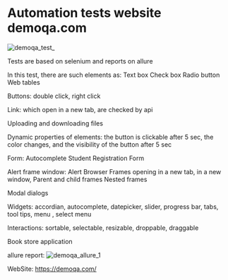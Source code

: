 # Automation tests website demoqa.com

![demoqa_test_](https://user-images.githubusercontent.com/110237352/195880036-7bda9612-43d9-42c8-b01c-53982e7a3171.gif)


Tests are based on selenium and reports on allure
 
In this test, there are such elements as: 
Text box Check box Radio button Web tables

Buttons: double click, right click

Link: which open in a new tab, are checked by api

Uploading and downloading files

Dynamic properties of elements: the button is clickable after 5 sec, the color changes, and the visibility of the button after 5 sec

Form: Autocomplete Student Registration Form

Alert frame window: Alert Browser Frames opening in a new tab, in a new window, Parent and child frames Nested frames

Modal dialogs

Widgets: accordian, autocomplete, datepicker, slider, progress bar, tabs, tool tips, menu , select menu

Interactions: sortable, selectable, resizable, droppable, draggable

Book store application


allure report:
![demoqa_allure_1](https://user-images.githubusercontent.com/110237352/195879127-2de019c0-d16e-4d27-9505-f86450a92619.gif)

WebSite: https://demoqa.com/

